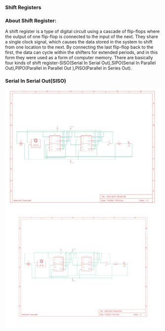 ### Shift Registers


### About Shift Register:
A shift register is a type of digital circuit using a cascade of flip-flops where the output of one flip-flop is connected to the input of the next. They share a single clock signal, which causes the data stored in the system to shift from one location to the next. By connecting the last flip-flop back to the first, the data can cycle within the shifters for extended periods, and in this form they were used as a form of computer memory.
There are basically four kinds of shift register-SISO(Serial In Serial Out),SIPO(Serial In Parallel Out),PIPO(Parallel in Parallel Out ),PISO(Parallel in Series Out).
### Serial In Serial Out(SISO)

![alt text](./siso/siso.png)
![alt text](./siso/sisocomponents.png)

